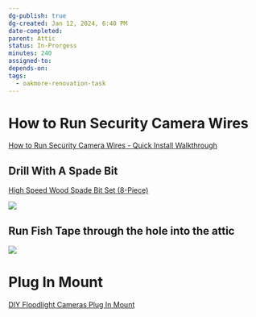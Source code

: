 ```yaml
---
dg-publish: true
dg-created: Jan 12, 2024, 6:40 PM
date-completed:
parent: Attic
status: In-Prorgess
minutes: 240
assigned-to:
depends-on:
tags:
  - oakmore-renovation-task
---
```


# How to Run Security Camera Wires

[How to Run Security Camera Wires - Quick Install Walkthrough](https://www.youtube.com/watch?v=6Q9dc5YX_DM)

## Drill With A Spade Bit

[High Speed Wood Spade Bit Set (8-Piece)](https://www.homedepot.com/p/Milwaukee-High-Speed-Wood-Spade-Bit-Set-8-Piece-49-22-0175/203115395)

![](https://images.thdstatic.com/productImages/6ef32203-5f32-4526-b41f-b104ce4a8f9d/svn/milwaukee-spade-drill-bits-49-22-0175-64_1000.jpg)

## Run Fish Tape through the hole into the attic

![](https://i.imgur.com/yXEOZEa.png)

# Plug In Mount

[DIY Floodlight Cameras Plug In Mount](https://www.youtube.com/watch?v=Jx0M5kPzh9w)
